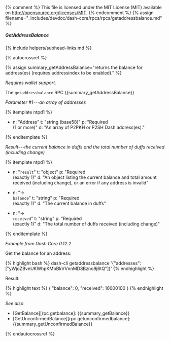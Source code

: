 {% comment %}
This file is licensed under the MIT License (MIT) available on
http://opensource.org/licenses/MIT.
{% endcomment %}
{% assign filename="_includes/devdoc/dash-core/rpcs/rpcs/getaddressbalance.md" %}

##### GetAddressBalance
{% include helpers/subhead-links.md %}

{% autocrossref %}

{% assign summary_getAddressBalance="returns the balance for address(es) (requires addressindex to be enabled)." %}

*Requires wallet support.*

The `getaddressbalance` RPC {{summary_getAddressBalance}}

*Parameter #1---an array of addresses*

{% itemplate ntpd1 %}
- n: "Address"
  t: "string (base58)"
  p: "Required<br>(1 or more)"
  d: "An array of P2PKH or P2SH Dash address(es)."

{% enditemplate %}

*Result---the current balance in duffs and the total number of duffs received (including change)*

{% itemplate ntpd1 %}
- n: "`result`"
  t: "object"
  p: "Required<br>(exactly 1)"
  d: "An object listing the current balance and total amount received (including change), or an error if any address is invalid"

- n: "→<br>`balance`"
  t: "string"
  p: "Required<br>(exactly 1)"
  d: "The current balance in duffs"

- n: "→<br>`received`"
  t: "string"
  p: "Required<br>(exactly 1)"
  d: "The total number of duffs received (including change)"

{% enditemplate %}

*Example from Dash Core 0.12.2*

Get the balance for an address:

{% highlight bash %}
dash-cli getaddressbalance '{"addresses": ["yWjoZBvnUKWhpKMbBkVVnnMD8Bzno9j6tQ"]}'
{% endhighlight %}

Result:

{% highlight text %}
{
  "balance": 0,
  "received": 10000100
}
{% endhighlight %}

*See also*

* [GetBalance][rpc getbalance]: {{summary_getBalance}}
* [GetUnconfirmedBalance][rpc getunconfirmedbalance]: {{summary_getUnconfirmedBalance}}

{% endautocrossref %}
